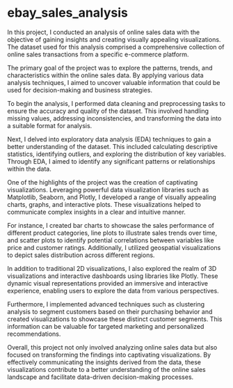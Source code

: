 # ebay_sales_analysis
In this project, I conducted an analysis of online sales data with the objective of gaining insights and creating visually appealing visualizations. The dataset used for this analysis comprised a comprehensive collection of online sales transactions from a specific e-commerce platform.

The primary goal of the project was to explore the patterns, trends, and characteristics within the online sales data. By applying various data analysis techniques, I aimed to uncover valuable information that could be used for decision-making and business strategies.

To begin the analysis, I performed data cleaning and preprocessing tasks to ensure the accuracy and quality of the dataset. This involved handling missing values, addressing inconsistencies, and transforming the data into a suitable format for analysis.

Next, I delved into exploratory data analysis (EDA) techniques to gain a better understanding of the dataset. This included calculating descriptive statistics, identifying outliers, and exploring the distribution of key variables. Through EDA, I aimed to identify any significant patterns or relationships within the data.

One of the highlights of the project was the creation of captivating visualizations. Leveraging powerful data visualization libraries such as Matplotlib, Seaborn, and Plotly, I developed a range of visually appealing charts, graphs, and interactive plots. These visualizations helped to communicate complex insights in a clear and intuitive manner.

For instance, I created bar charts to showcase the sales performance of different product categories, line plots to illustrate sales trends over time, and scatter plots to identify potential correlations between variables like price and customer ratings. Additionally, I utilized geospatial visualizations to depict sales distribution across different regions.

In addition to traditional 2D visualizations, I also explored the realm of 3D visualizations and interactive dashboards using libraries like Plotly. These dynamic visual representations provided an immersive and interactive experience, enabling users to explore the data from various perspectives.

Furthermore, I implemented advanced techniques such as clustering analysis to segment customers based on their purchasing behavior and created visualizations to showcase these distinct customer segments. This information can be valuable for targeted marketing and personalized recommendations.

Overall, this project not only involved analyzing online sales data but also focused on transforming the findings into captivating visualizations. By effectively communicating the insights derived from the data, these visualizations contribute to a better understanding of the online sales landscape and facilitate data-driven decision-making processes.
